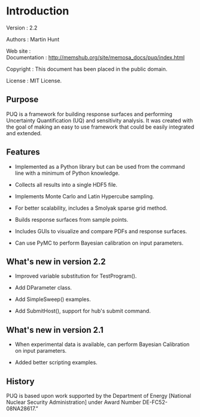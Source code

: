 Introduction
============

Version
:   2.2

Authors
:   Martin Hunt

Web site
:   
Documentation
:   <http://memshub.org/site/memosa_docs/puq/index.html>

Copyright
:   This document has been placed in the public domain.

License
:   MIT License.

Purpose
-------

PUQ is a framework for building response surfaces and performing
Uncertainty Quantification (UQ) and sensitivity analysis. It was created
with the goal of making an easy to use framework that could be easily
integrated and extended.

Features
--------

-   Implemented as a Python library but can be used from the command
    line with a minimum of Python knowledge.

-   Collects all results into a single HDF5 file.

-   Implements Monte Carlo and Latin Hypercube sampling.

-   For better scalability, includes a Smolyak sparse grid method.

-   Builds response surfaces from sample points.

-   Includes GUIs to visualize and compare PDFs and response surfaces.

-   Can use PyMC to perform Bayesian calibration on input parameters.

What's new in version 2.2
-------------------------

-   Improved variable substitution for TestProgram().

-   Add DParameter class.

-   Add SimpleSweep() examples.

-   Add SubmitHost(), support for hub's submit command.

What's new in version 2.1
-------------------------

-   When experimental data is available, can perform Bayesian
    Calibration on input parameters.

-   Added better scripting examples.

History
-------

PUQ is based upon work supported by the Department of Energy [National
Nuclear Security Administration] under Award Number DE-FC52-08NA28617.”
